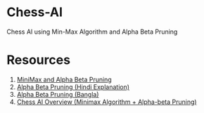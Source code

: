 # Chess-AI
Chess AI using Min-Max Algorithm and Alpha Beta Pruning


# Resources

1. [MiniMax and Alpha Beta Pruning ](https://www.youtube.com/watch?v=l-hh51ncgDI)
2. [Alpha Beta Pruning (Hindi Explanation)](https://www.youtube.com/watch?v=dEs_kbvu_0s)
3. [Alpha Beta Pruning (Bangla)](https://www.youtube.com/watch?v=cc4UjODBKLQ)
4. [Chess AI Overview (Minimax Algorithm + Alpha-beta Pruning)](https://www.youtube.com/watch?v=-ivz8yJ4l4E)
